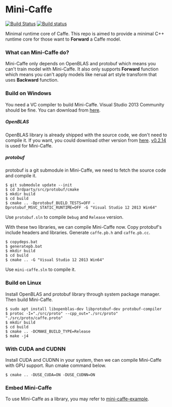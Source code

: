 Mini-Caffe
==========

[![Build Status](https://travis-ci.org/luoyetx/mini-caffe.svg?branch=master)](https://travis-ci.org/luoyetx/mini-caffe)
[![Build status](https://ci.appveyor.com/api/projects/status/x9s2iajv7rtxeo3t/branch/master?svg=true)](https://ci.appveyor.com/project/luoyetx/mini-caffe/branch/master)

Minimal runtime core of Caffe. This repo is aimed to provide a minimal C++ runtime core for those want to **Forward** a Caffe model.

### What can Mini-Caffe do?

Mini-Caffe only depends on OpenBLAS and protobuf which means you can't train model with Mini-Caffe. It also only supports **Forward** function which means you can't apply models like nerual art style transform that uses **Backward** function.

### Build on Windows

You need a VC compiler to build Mini-Caffe. Visual Studio 2013 Community should be fine. You can download from [here](https://www.visualstudio.com/downloads/).

##### OpenBLAS

OpenBLAS library is already shipped with the source code, we don't need to compile it. If you want, you could download other version from [here](https://sourceforge.net/projects/openblas/files/). [v0.2.14](https://sourceforge.net/projects/openblas/files/v0.2.14/) is used for Mini-Caffe.

##### protobuf

protobuf is a git submodule in Mini-Caffe, we need to fetch the source code and compile it.

```
$ git submodule update --init
$ cd 3rdparty/src/protobuf/cmake
$ mkdir build
$ cd build
$ cmake .. -Dprotobuf_BUILD_TESTS=OFF -Dprotobuf_MSVC_STATIC_RUNTIME=OFF -G "Visual Studio 12 2013 Win64"
```

Use `protobuf.sln` to compile `Debug` and `Release` version.

With these two libraries, we can compile Mini-Caffe now. Copy protobuf's include headers and libraries. Generate `caffe.pb.h` and `caffe.pb.cc`.

```
$ copydeps.bat
$ generatepb.bat
$ mkdir build
$ cd build
$ cmake .. -G "Visual Studio 12 2013 Win64"
```

Use `mini-caffe.sln` to compile it.

### Build on Linux

Install OpenBLAS and protobuf library through system package manager. Then build Mini-Caffe.

```
$ sudo apt install libopenblas-dev libprotobuf-dev protobuf-compiler
$ protoc -I="./src/proto" --cpp_out="./src/proto" "./src/proto/caffe.proto"
$ mkdir build
$ cd build
$ cmake .. -DCMAKE_BUILD_TYPE=Release
$ make -j4
```

### With CUDA and CUDNN

Install CUDA and CUDNN in your system, then we can compile Mini-Caffe with GPU support. Run cmake command below.

```
$ cmake .. -DUSE_CUDA=ON -DUSE_CUDNN=ON
```

### Embed Mini-Caffe

To use Mini-Caffe as a library, you may refer to [mini-caffe-example](https://github.com/luoyetx/mini-caffe-example).
